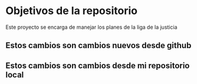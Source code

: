 # Objetivos de la repositorio

Este proyecto se encarga de manejar los planes de la liga de la justicia


## Estos cambios son cambios nuevos desde github
## Estos cambios son cambios desde mi repositorio local

